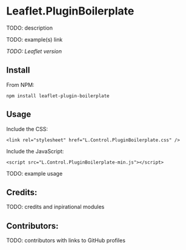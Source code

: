 # Leaflet.PluginBoilerplate

TODO: description

TODO: example(s) link

*TODO: Leaflet version*


## Install

From NPM:

```
npm install leaflet-plugin-boilerplate
```


## Usage

Include the CSS:

```
<link rel="stylesheet" href="L.Control.PluginBoilerplate.css" />
```


Include the JavaScript:

```
<script src="L.Control.PluginBoilerplate-min.js"></script>
```



TODO: example usage


## Credits:
TODO: credits and inpirational modules


## Contributors:
TODO: contributors with links to GitHub profiles